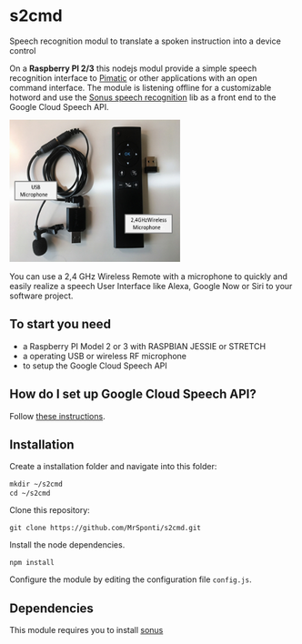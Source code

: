 # s2cmd
Speech recognition modul to translate a spoken instruction into a device control

On a **Raspberry PI 2/3** this nodejs modul provide a simple speech recognition interface to [Pimatic](https://pimatic.org) or other applications with an open command interface. The module is listening offline for a customizable hotword and use the [Sonus speech recognition](https://github.com/evancohen/sonus) lib as a front end to the Google Cloud Speech API.

<img src="https://github.com/MrSponti/s2cmd/blob/master/Microphone.png" width="300" height="250">

You can use a 2,4 GHz Wireless Remote with a microphone to quickly and easily realize a speech User Interface like Alexa, Google Now or Siri to your software project.

## To start you need 
- a Raspberry PI Model 2 or 3 with RASPBIAN JESSIE or STRETCH
- a operating USB or wireless RF microphone
- to setup the Google Cloud Speech API
## How do I set up Google Cloud Speech API?

Follow [these instructions](https://cloud.google.com/speech/docs/getting-started).



## Installation

Create a installation folder and navigate into this folder:
```
mkdir ~/s2cmd
cd ~/s2cmd
```

Clone this repository:
```
git clone https://github.com/MrSponti/s2cmd.git
```

Install the node dependencies.
```
npm install
```

Configure the module by editing the configuration file `config.js`.

## Dependencies

This module requires you to install
 [sonus](https://github.com/evancohen/sonus) 
